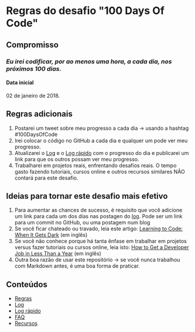 # Regras do desafio "100 Days Of Code"

## Compromisso
### *Eu irei codificar, por ao menos uma hora, a cada dia, nos próximos 100 dias.*

#### Data inicial
02 de janeiro de 2018.

## Regras adicionais
1. Postarei um tweet sobre meu progresso a cada dia -> usando a hashtag #100DaysOfCode
2. Irei colocar o código no GitHub a cada dia e qualquer um pode ver meu 
progresso.
3. Atualizarei o [Log](log_pt-br.md) e o [Log rápido](r1-log_pt-br.md) com o 
progresso do dia e publicarei um link para que os outros possam ver meu progresso.
4. Trabalharei em projetos reais, enfrentando desafios reais. O tempo gasto 
fazendo tutoriais, cursos online e outros recursos similares NÃO contará para
 este desafio.


## Ideias para tornar este desafio mais efetivo
1. Para aumentar as chances de sucesso, é requisito que você adicione um 
link para cada um dos dias nas postagen do [log](r1-log_pt-br.md). Pode ser 
um link para um commit no GitHub, ou uma postagem num blog
2. Se você ficar chateado ou travado, leia este artigo: [Learning to Code: When
 It Gets Dark](https://medium.freecodecamp.com/learning-to-code-when-it-gets-dark-e485edfb58fd)
 (em inglês)
3. Se você não conhece porque há tanta ênfase em trabalhar em projetos versus
 fazer tutoriais ou cursos online, leia isto: [How to Get a Developer Job in Less Than a Year](https://medium.freecodecamp.com/how-to-get-a-developer-job-in-less-than-a-year-c27bbfe71645)
 (em inglês)
4. Outra boa razão de usar este repositório -> se você nunca trabalhou com 
Markdown antes, é uma boa forma de praticar.

## Conteúdos
* [Regras](rules_pt-br.md)
* [Log](log_pt-br.md)
* [Log rápido](r1-log_pt-br.md)
* [FAQ](FAQ_pt-br.md)
* [Recursos](resources_pt-br.md)
